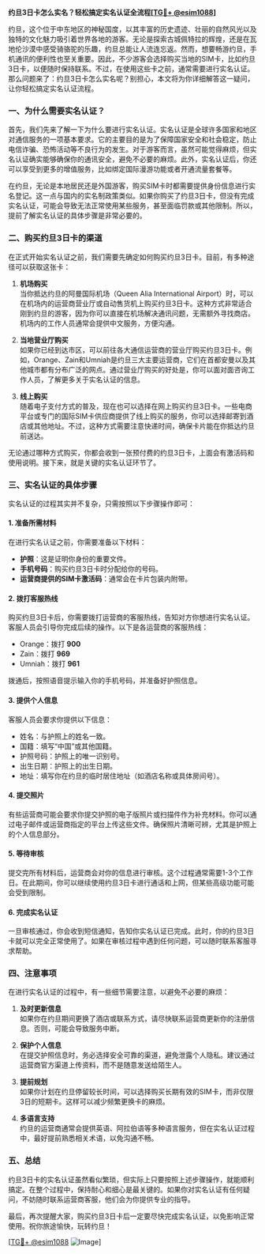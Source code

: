 **约旦3日卡怎么实名？轻松搞定实名认证全流程[[TG💪+ @esim1088](https://t.me/s/esim1088)]**

约旦，这个位于中东地区的神秘国度，以其丰富的历史遗迹、壮丽的自然风光以及独特的文化魅力吸引着世界各地的游客。无论是探索古城佩特拉的辉煌，还是在瓦地伦沙漠中感受骑骆驼的乐趣，约旦总能让人流连忘返。然而，想要畅游约旦，手机通讯的便利性也至关重要。因此，不少游客会选择购买当地的SIM卡，比如约旦3日卡，以便随时保持联系。不过，在使用这些卡之前，通常需要进行实名认证。那么问题来了：约旦3日卡怎么实名呢？别担心，本文将为你详细解答这一疑问，让你轻松搞定实名认证流程。

### 一、为什么需要实名认证？

首先，我们先来了解一下为什么要进行实名认证。实名认证是全球许多国家和地区对通信服务的一项基本要求。它的主要目的是为了保障国家安全和社会稳定，防止电信诈骗、恐怖活动等不良行为的发生。对于游客而言，虽然可能觉得麻烦，但实名认证确实能够确保你的通讯安全，避免不必要的麻烦。此外，实名认证后，你还可以享受到更多的增值服务，比如绑定国际漫游功能或者开通流量套餐等。

在约旦，无论是本地居民还是外国游客，购买SIM卡时都需要提供身份信息进行实名登记。这一点与国内的实名制政策类似。如果你购买了约旦3日卡，但没有完成实名认证，可能会导致无法正常使用某些服务，甚至面临罚款或其他限制。所以，提前了解实名认证的具体步骤是非常必要的。

### 二、购买约旦3日卡的渠道

在正式开始实名认证之前，我们需要先确定如何购买约旦3日卡。目前，有多种途径可以获取这张卡：

1. **机场购买**  
   当你抵达约旦的阿曼国际机场（Queen Alia International Airport）时，可以在机场内的运营商营业厅或自动售货机上购买约旦3日卡。这种方式非常适合刚到约旦的游客，因为你可以直接在机场解决通讯问题，无需额外寻找商店。机场内的工作人员通常会提供中文服务，方便沟通。

2. **当地营业厅购买**  
   如果你已经到达市区，可以前往各大通信运营商的营业厅购买约旦3日卡。例如，Orange、Zain和Umniah是约旦三大主要运营商，它们在首都安曼以及其他城市都有分布广泛的网点。通过营业厅购买的好处是，你可以面对面咨询工作人员，了解更多关于实名认证的信息。

3. **线上购买**  
   随着电子支付方式的普及，现在也可以选择在网上购买约旦3日卡。一些电商平台或专门的国际SIM卡供应商提供了线上购买的服务，你可以选择邮寄到酒店或其他地址。不过，这种方式需要注意快递时间，确保卡片能在你抵达约旦前送达。

无论通过哪种方式购买，你都会收到一张预付费的约旦3日卡，上面会有激活码和使用说明。接下来，就是关键的实名认证环节了。

### 三、实名认证的具体步骤

实名认证的过程其实并不复杂，只需按照以下步骤操作即可：

#### 1. 准备所需材料
在进行实名认证之前，你需要准备以下材料：
- **护照**：这是证明你身份的重要文件。
- **手机号码**：购买约旦3日卡时分配给你的号码。
- **运营商提供的SIM卡激活码**：通常会在卡片包装内附带。

#### 2. 拨打客服热线
购买约旦3日卡后，你需要拨打运营商的客服热线，告知对方你想进行实名认证。客服人员会引导你完成后续的操作。以下是各运营商的客服热线：
- Orange：拨打 **900**
- Zain：拨打 **969**
- Umniah：拨打 **961**

拨通后，按照语音提示输入你的手机号码，并准备好护照信息。

#### 3. 提供个人信息
客服人员会要求你提供以下信息：
- 姓名：与护照上的姓名一致。
- 国籍：填写“中国”或其他国籍。
- 护照号码：护照上的唯一识别号。
- 出生日期：护照上的出生日期。
- 地址：填写你在约旦的临时居住地址（如酒店名称或具体房间号）。

#### 4. 提交照片
有些运营商可能会要求你提交护照的电子版照片或扫描件作为补充材料。你可以通过电子邮件或运营商指定的平台上传这些文件。确保照片清晰可辨，尤其是护照上的个人信息部分。

#### 5. 等待审核
提交完所有材料后，运营商会对你的信息进行审核。这个过程通常需要1-3个工作日。在此期间，你可以继续使用约旦3日卡进行通话和上网，但某些高级功能可能会受到限制。

#### 6. 完成实名认证
一旦审核通过，你会收到短信通知，告知你实名认证已完成。此时，你的约旦3日卡就可以完全正常使用了。如果在审核过程中遇到任何问题，可以随时联系客服寻求帮助。

### 四、注意事项

在进行实名认证的过程中，有一些细节需要注意，以避免不必要的麻烦：

1. **及时更新信息**  
   如果你在约旦期间更换了酒店或联系方式，请尽快联系运营商更新你的注册信息。否则，可能会导致服务中断。

2. **保护个人信息**  
   在提交护照信息时，务必选择安全可靠的渠道，避免泄露个人隐私。建议通过运营商官方渠道上传资料，而不是随意发送给陌生人。

3. **提前规划**  
   如果你计划在约旦停留较长时间，可以选择购买长期有效的SIM卡，而非仅限3日的短期卡。这样可以减少频繁更换卡的麻烦。

4. **多语言支持**  
   约旦的运营商通常会提供英语、阿拉伯语等多种语言服务，但在实名认证过程中，最好提前熟悉相关术语，以免沟通不畅。

### 五、总结

约旦3日卡的实名认证虽然看似繁琐，但实际上只要按照上述步骤操作，就能顺利搞定。在整个过程中，保持耐心和细心是最关键的。如果你对实名认证有任何疑问，不妨随时联系运营商客服，他们会为你提供专业的指导。

最后，再次提醒大家，购买约旦3日卡后一定要尽快完成实名认证，以免影响正常使用。祝你旅途愉快，玩转约旦！

[[TG💪+ @esim1088](https://t.me/s/esim1088) ![Image](https://i.postimg.cc/4NQfJmqS/Snipaste-2025-05-13-00-14-12.png)]
